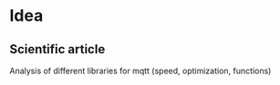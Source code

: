 # Idea


## Scientific article
Analysis of different libraries for mqtt (speed, optimization, functions)